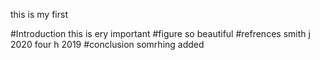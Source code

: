this is my first

#Introduction
this is  ery important 
#figure
so beautiful
#refrences
smith j 2020
four h 2019
#conclusion
somrhing added
